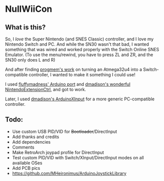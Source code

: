 # NullWiiCon

## What is this?

So, I *love* the Super Nintendo (and SNES Classic) controller, and I love my Nintendo Switch and PC. And while the SN30 wasn't that bad, I wanted something that was wired and worked properly with the Switch Online SNES Emulator. (To use the menu/rewind, you have to press ZL and ZR, and the SN30 only does L and R)

And after finding [progmem's work](https://github.com/progmem/Switch-Fightstick) on turning an Atmega32u4 into a Switch-compatible controller, I wanted to make it something I could use!

I used [fluffymadness' Arduino port](https://github.com/fluffymadness/ATMega32U4-Switch-Fightstick/) and [dmadison's wonderful NintendoExtensionCtrl](https://github.com/dmadison/NintendoExtensionCtrl), and got to work.

Later, I used [dmadison's ArduinoXInput](https://github.com/dmadison/ArduinoXInput) for a more generic PC-compatible controller.

## Todo:

- Use custom USB PID/VID for ~~Bootloader~~/DirectInput
- Add thanks and credits
- Add dependencies
- Comments
- Make RetroArch joypad profile for DirectInput
- Test custom PID/VID with Switch/XInput/DirectInput modes on all available OSes
- Add PCB pics
- https://github.com/MHeironimus/ArduinoJoystickLibrary